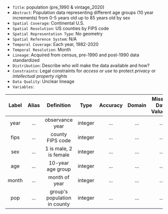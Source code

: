 -   `Title`: population (pre_1990 & vintage_2020)
-   `Abstract`: Population data representing different age groups (10 year increments) from 0-5 years old up to 85 years old by sex
-   `Spatial Coverage`: Continental U.S.
-   `Spatial Resolution`: US counties by FIPS code
-   `Spatial Representation Type`: No geometry
-   `Spatial Reference System`: N/A
-   `Temporal Coverage`: Each year, 1982-2020
-   `Temporal Resolution`: Month
-   `Lineage`: Acquired from census, pre-1990 and post-1990 data standardized
-   `Distribution`: Describe who will make the data available and how?
-   `Constraints`: Legal constraints for *access* or *use* to protect *privacy* or *intellectual property rights*
-   `Data Quality`: Unclear lineage
-   `Variables`:

| Label | Alias | Definition | Type | Accuracy | Domain | Missing Data Value(s) | Missing Data Frequency |
|:-------:|:-------:|:-------:|:-------:|:-------:|:-------:|:-------:|:-------:|
| year | ... | observance year | integer | ... | ... | ... | ... |
| fips | ... | county FIPS code | integer | ... | ... | ... | ... |
| sex | ... | 1 is male, 2 is female | integer | ... | ... | ... | ... |
| age | ... | 10-year age group | integer | ... | ... | ... | ... |
| month | ... | month of year | integer | ... | ... | ... | ... |
| pop | ... | group's population in county | integer | ... | ... | ... | ... |
